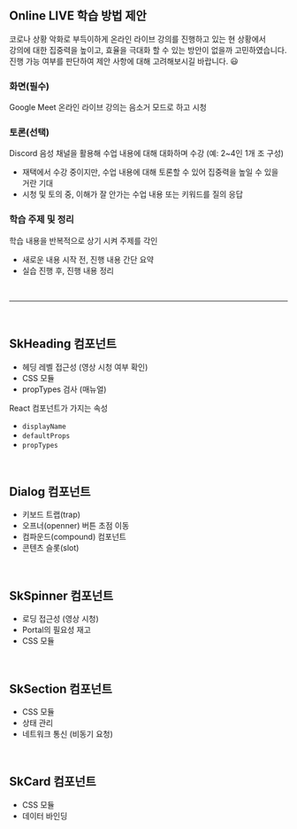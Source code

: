## Online LIVE 학습 방법 제안

코로나 상황 악화로 부득이하게 온라인 라이브 강의를 진행하고 있는 현 상황에서   
강의에 대한 집중력을 높이고, 효율을 극대화 할 수 있는 방안이 없을까 고민하였습니다.  
진행 가능 여부를 판단하여 제안 사항에 대해 고려해보시길 바랍니다. 😃

### 화면(필수)  
Google Meet 온라인 라이브 강의는 음소거 모드로 하고 시청

### 토론(선택)   
Discord 음성 채널을 활용해 수업 내용에 대해 대화하며 수강 (예: 2~4인 1개 조 구성)

- 재택에서 수강 중이지만, 수업 내용에 대해 토론할 수 있어 집중력을 높일 수 있을 거란 기대
- 시청 및 토의 중, 이해가 잘 안가는 수업 내용 또는 키워드를 질의 응답

### 학습 주제 및 정리
학습 내용을 반복적으로 상기 시켜 주제를 각인

- 새로운 내용 시작 전, 진행 내용 간단 요약
- 실습 진행 후, 진행 내용 정리

<br />

---

<br />

## SkHeading 컴포넌트

- 헤딩 레벨 접근성 (영상 시청 여부 확인)
- CSS 모듈
- propTypes 검사 (매뉴얼)

React 컴포넌트가 가지는 속성

- `displayName`
- `defaultProps`
- `propTypes`

<br />

## Dialog 컴포넌트

- 키보드 트랩(trap)
- 오프너(openner) 버튼 초점 이동
- 컴파운드(compound) 컴포넌트
- 콘텐츠 슬롯(slot)

<br />

## SkSpinner 컴포넌트

- 로딩 접근성 (영상 시청)
- Portal의 필요성 재고
- CSS 모듈

<br />

## SkSection 컴포넌트

- CSS 모듈
- 상태 관리
- 네트워크 통신 (비동기 요청)

<br />

## SkCard 컴포넌트

- CSS 모듈
- 데이터 바인딩

